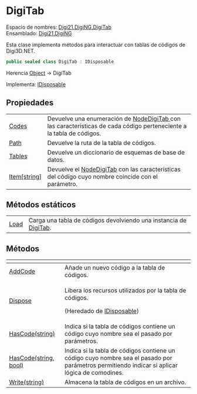 # DigiTab

Espacio de nombres: [Digi21.DigiNG.DigiTab](../../)  
Ensamblado: [Digi21.DigiNG](../../../)

Esta clase implementa métodos para interactuar con tablas de códigos de Digi3D.NET.

```csharp
public sealed class DigiTab : IDisposable
```

Herencia [Object](https://docs.microsoft.com/en-us/dotnet/api/system.object?view=net-5.0) → DigiTab

Implementa: [IDisposable](https://docs.microsoft.com/en-us/dotnet/api/system.idisposable?view=net-5.0)

## Propiedades

|  |  |
| :--- | :--- |
| [Codes](propiedades/codes.md) | Devuelve una enumeración de [NodeDigiTab ](../nodedigitab/)con las características de cada código perteneciente a la tabla de códigos. |
| [Path](propiedades/path.md) | Devuelve la ruta de la tabla de códigos. |
| [Tables](propiedades/tables.md) | Devuelve un diccionario de esquemas de base de datos. |
| [Item\[string\]](propiedades/item-string.md) | Devuelve el [NodeDigiTab](../nodedigitab/) con las características del código cuyo nombre coincide con el parámetro. |

## Métodos estáticos

|  |  |
| :--- | :--- |
| [Load](metodos-estaticos/load.md) | Carga una tabla de códigos devolviendo una instancia de [DigiTab](./). |

## Métodos

<table>
  <thead>
    <tr>
      <th style="text-align:left"></th>
      <th style="text-align:left"></th>
    </tr>
  </thead>
  <tbody>
    <tr>
      <td style="text-align:left"><a href="metodos/addcode.md">AddCode</a>
      </td>
      <td style="text-align:left">A&#xF1;ade un nuevo c&#xF3;digo a la tabla de c&#xF3;digos.</td>
    </tr>
    <tr>
      <td style="text-align:left"><a href="https://docs.microsoft.com/en-us/dotnet/api/system.idisposable.dispose?view=net-5.0">Dispose</a>
      </td>
      <td style="text-align:left">
        <p>Libera los recursos utilizados por la tabla de c&#xF3;digos.</p>
        <p>(Heredado de <a href="https://docs.microsoft.com/en-us/dotnet/api/system.idisposable?view=net-5.0">IDisposable</a>)</p>
      </td>
    </tr>
    <tr>
      <td style="text-align:left"><a href="metodos/hascode.md#hascode-string">HasCode(string)</a>
      </td>
      <td style="text-align:left">Indica si la tabla de c&#xF3;digos contiene un c&#xF3;digo cuyo nombre
        sea el pasado por par&#xE1;metros.</td>
    </tr>
    <tr>
      <td style="text-align:left"><a href="metodos/hascode.md#hascode-string-bool">HasCode(string, bool)</a>
      </td>
      <td style="text-align:left">Indica si la tabla de c&#xF3;digos contiene un c&#xF3;digo cuyo nombre
        sea el pasado por par&#xE1;metros permitiendo indicar si aplicar l&#xF3;gica
        de comodines.</td>
    </tr>
    <tr>
      <td style="text-align:left"><a href="metodos/write.md">Write(string)</a>
      </td>
      <td style="text-align:left">Almacena la tabla de c&#xF3;digos en un archivo.</td>
    </tr>
  </tbody>
</table>



